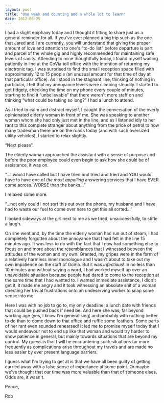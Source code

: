 ```yaml
---
layout: post
title: "One week and counting and a whole lot to learn"
date: 2012-06-25
---
```

I had a slight epiphany today and I thought it fitting to share just as a general reminder for all. If you've ever planned a big trip such as the one that Jared and I are currently, you will understand that giving the proper amount of love and attention to one's “to-do list” before departure is part and parcel of the whole gig and highly recommended for maintaining safe levels of sanity. Attending to mine thoughtfully today, I found myself waiting patiently in line at the GoVia toll office with the intention of returning my electronic tag. I was surprised to find the small reception space filled with approximately 12 to 15 people (an unusual amount for that time of day at that particular office). As I stood in the stagnant line, thinking of nothing in particular, I felt that my annoyance levels were climbing steadily. I started to get fidgety, checking the time on my phone every couple of minutes, starting to find it “unbelievable” that there weren't more staff on and thinking “what could be taking so long?” I had a lunch to attend.

As I tried to calm and distract myself, I caught the conversation of the overly opinionated elderly woman in front of me. She was speaking to another woman whom she had only just met in the line, and as I listened idly to her rant to this complete stranger about anything from the price of petrol to how many tradesman there are on the roads today (and with such oversized utility vehicles), I started to relax slightly.

“Next please”.

The elderly woman approached the assistant with a sense of purpose and before the poor employee could even begin to ask how she could be of assistance, it was on.

“…I would have called but I have tried and tried and tried and YOU would have to have one of _the most appalling_ answering services that I have EVER come across. WORSE than the banks…”

I relaxed some more.

“…not only could I not sort this out over the phone, my husband and I have had to waste our fuel to come over here to get this all sorted…”

I looked sideways at the girl next to me as we tried, unsuccessfully, to stifle a laugh.

On she went and, by the time the elderly woman had run out of steam, I had completely forgotten about the annoyance that I had felt in the line 15 minutes ago. It was less to do with the fact that I now had something else to focus on and more about the resemblances that I witnessed between the attitudes of the woman and my own. Granted, my gripes were in the form of a relatively harmless inner monologue and I wasn't about to take out my own impatience on the staff of GoVia. But it was _infectious_! In no less than 10 minutes and without saying a word, I had worked myself up over an unavoidable situation because people had dared to come to the reception at the same time that I had wanted to. I wanted immediate assistance, I didn't get it, it made me angry and it took witnessing an absolute shit of a woman directing her trivial frustrations onto an undeserving worker to snap some sense into me.

Here I was with no job to go to, my only deadline; a lunch date with friends that could be pushed back if need be. And here she was; far beyond working age (yes, I know I'm generalising) and probably with nothing better to do than to come down to that office and ruffle some feathers. Some parts of her rant even sounded rehearsed! It led me to promise myself today that I would endeavour not to end up like that woman and would try harder to show patience in general, but mainly towards situations that are beyond my control. My guess is that I will be encountering such situations far more frequently as complications arise throughout my travels and are made no less easier by ever present language barriers.

I guess what I'm trying to get at is that we have all been guilty of getting carried away with a false sense of importance at some point. Or maybe we've thought that our time was more valuable than that of someone elses. Odds are, it wasn't.

Peace,

Rob
